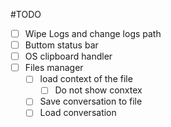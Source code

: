 #TODO

- [ ] Wipe Logs and change logs path
- [ ] Buttom status bar
- [ ] OS clipboard handler
- [ ] Files manager
  - [ ] load context of the file
    - [ ] Do not show conxtex
  - [ ] Save conversation to file
  - [ ] Load conversation
